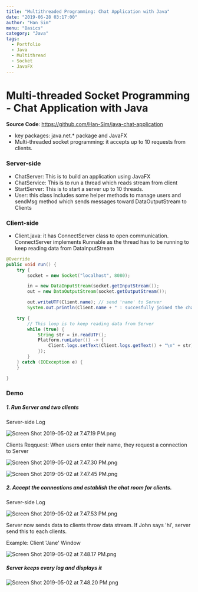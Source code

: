 ```yaml
---
title: "Multithreaded Programming: Chat Application with Java"
date: "2019-06-28 03:17:00"
author: "Han Sim"
menu: "Basics"
category: "Java"
tags:
  - Portfolio
  - Java
  - Multithread
  - Socket
  - JavaFX
---
```


# Multi-threaded Socket Programming - Chat Application with Java

**Source Code**: https://github.com/Han-Sim/java-chat-application

- key packages: java.net.\* package and JavaFX
- Multi-threaded socket programming: it accepts up to 10 requests from clients.

### Server-side

- ChatServer: This is to build an application using JavaFX
- ChatService: This is to run a thread which reads stream from client
- StartServer: This is to start a server up to 10 threads.
- User: this class includes some helper methods to manage users and sendMsg method which sends messages toward DataOutputStream to Clients

### Client-side

- Client.java: it has ConnectServer class to open communication. ConnectServer implements Runnable as the thread has to be running to keep reading data from DataInputStream

```Java
@Override
public void run() {
    try {
        socket = new Socket("localhost", 8080);

        in = new DataInputStream(socket.getInputStream());
        out = new DataOutputStream(socket.getOutputStream());

        out.writeUTF(Client.name); // send 'name' to Server
        System.out.println(Client.name + " : succesfully joined the chat room: ");

    try {
        // This loop is to keep reading data from Server
        while (true) {
            String str = in.readUTF();
            Platform.runLater(() -> {
                Client.logs.setText(Client.logs.getText() + "\n" + str);
            });
        }
    } catch (IOException e) {
    }

}
```

### Demo

##### 1. Run Server and two clients

Server-side Log

![Screen Shot 2019-05-02 at 7.47.19 PM.png](https://i.loli.net/2019/05/03/5ccb8596226b7.png)

Clients Reqquest: When users enter their name, they request a connection to Server

![Screen Shot 2019-05-02 at 7.47.30 PM.png](https://i.loli.net/2019/05/03/5ccb85dca5c47.png)

![Screen Shot 2019-05-02 at 7.47.45 PM.png](https://i.loli.net/2019/05/03/5ccb8615d7c5b.png)

##### 2. Accept the connections and establish the chat room for clients.

Server-side Log

![Screen Shot 2019-05-02 at 7.47.53 PM.png](https://i.loli.net/2019/05/03/5ccb86203ac56.png)

Server now sends data to clients throw data stream. If John says 'hi', server send this to each clients.

Example: Client 'Jane' Window

![Screen Shot 2019-05-02 at 7.48.17 PM.png](https://i.loli.net/2019/05/03/5ccb86df0637a.png)

##### Server keeps every log and displays it

![Screen Shot 2019-05-02 at 7.48.20 PM.png](https://i.loli.net/2019/05/03/5ccb870374d5c.png)
